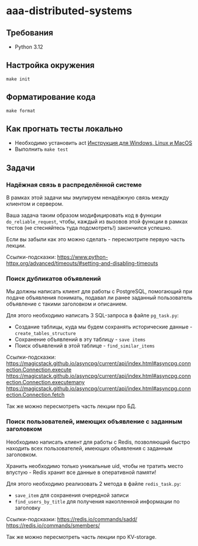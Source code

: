 # aaa-distributed-systems

## Требования

- Python 3.12

## Настройка окружения

`make init`

## Форматирование кода

`make format`

## Как прогнать тесты локально

- Необходимо установить act
[Инструкция для Windows, Linux и MacOS](https://nektosact.com/installation/index.html)
- Выполнить `make test`

## Задачи

### Надёжная связь в распределённой системе
В рамках этой задачи мы эмулируем ненадёжную связь между клиентом и сервером.

Ваша задача таким образом модифицировать код в функции `do_reliable_request`, чтобы, каждый из 
вызовов этой функции в рамках тестов (не стесняйтесь туда подсмотреть!) закончился успешно.

Если вы забыли как это можно сделать - пересмотрите первую часть лекции. 

Ссылки-подсказки:
https://www.python-httpx.org/advanced/timeouts/#setting-and-disabling-timeouts


### Поиск дубликатов объявлений
Мы должны написать клиент для работы с PostgreSQL, помогающий
при подаче объявления понимать, подавал ли ранее заданный пользователь объявление с такими
заголовком и описанием.

Для этого необходимо написать 3 SQL-запроса в файле `pg_task.py`:
- Создание таблицы, куда мы будем сохранять исторические данные - `create_tables_structure`
- Сохранение объявлений в эту таблицу - `save items`
- Поиск объявлений в этой таблице - `find_similar_items`

Ссылки-подсказки:
https://magicstack.github.io/asyncpg/current/api/index.html#asyncpg.connection.Connection.execute
https://magicstack.github.io/asyncpg/current/api/index.html#asyncpg.connection.Connection.executemany
https://magicstack.github.io/asyncpg/current/api/index.html#asyncpg.connection.Connection.fetch

Так же можно пересмотреть часть лекции про БД.

### Поиск пользователей, имеющих объявление с заданным заголовком
Необходимо написать клиент для работы с Redis, позволяющий быстро находить
всех пользователей, имеющих объявления с заданным заголовком.

Хранить необходимо только уникальные uid, чтобы не тратить место впустую - Redis хранит все данные в оперативной памяти!

Для этого необходимо реализовать 2 метода в файле `redis_task.py`:
- `save_item` для сохранения очередной записи
- `find_users_by_title` для получения накопленной информации по заголовку

Ссылки-подсказки:
https://redis.io/commands/sadd/
https://redis.io/commands/smembers/

Так же можно пересмотреть часть лекции про KV-storage.
